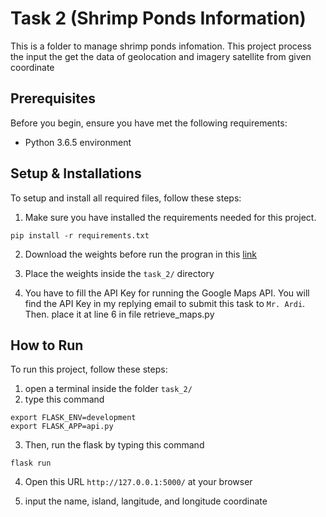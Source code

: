 # Task 2 (Shrimp Ponds Information)
This is a folder to manage shrimp ponds infomation. This project process the input the get the data of geolocation and imagery satellite from given coordinate

## Prerequisites
Before you begin, ensure you have met the following requirements:
* Python 3.6.5 environment

## Setup & Installations
To setup and install all required files, follow these steps:
1. Make sure you have installed the requirements needed for this project.
```
pip install -r requirements.txt
```

2. Download the weights before run the progran in this [link](https://drive.google.com/file/d/1-Q1zsJxs7XR37mN0bjsuLisaPzJim2st/view?usp=sharing)

3. Place the weights inside the `task_2/` directory

4. You have to fill the API Key for running the Google Maps API. You will find the API Key in my replying email to submit this task to `Mr. Ardi`. Then. place it at line 6 in file retrieve_maps.py

## How to Run
To run this project, follow these steps:
1. open a terminal inside the folder `task_2/`
2. type this command
```
export FLASK_ENV=development
export FLASK_APP=api.py
```
3. Then, run the flask by typing this command
```
flask run
```

4. Open this URL `http://127.0.0.1:5000/` at your browser

5. input the name, island, langitude, and longitude coordinate